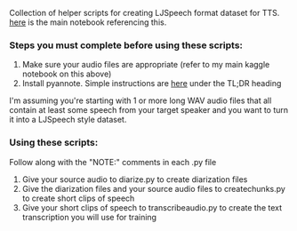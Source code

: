 Collection of helper scripts for creating LJSpeech format dataset for TTS. [here](https://www.kaggle.com/code/maxbr0wn/tutorial-fine-tuning-xttsv2-english/) is the main notebook referencing this.

### Steps you must complete before using these scripts: ###
1. Make sure your audio files are appropriate (refer to my main kaggle notebook on this above)
2. Install pyannote. Simple instructions are [here](https://github.com/pyannote/pyannote-audio#installation) under the TL;DR heading

I'm assuming you're starting with 1 or more long WAV audio files that all contain at least some speech from your target speaker and you want to turn it into a LJSpeech style dataset.

### Using these scripts: ###
Follow along with the "NOTE:" comments in each .py file

1. Give your source audio to diarize.py to create diarization files
2. Give the diarization files and your source audio files to createchunks.py to create short clips of speech
3. Give your short clips of speech to transcribeaudio.py to create the text transcription you will use for training

